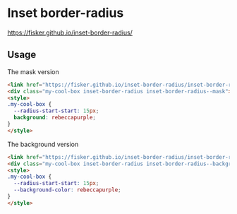 # Inset border-radius

<https://fisker.github.io/inset-border-radius/>

## Usage

The mask version

```html
<link href="https://fisker.github.io/inset-border-radius/inset-border-radius.css" rel="stylesheet">
<div class="my-cool-box inset-border-radius inset-border-radius--mask"></div>
<style>
.my-cool-box {
  --radius-start-start: 15px;
  background: rebeccapurple;
}
</style>
```

The background version

```html
<link href="https://fisker.github.io/inset-border-radius/inset-border-radius.css" rel="stylesheet">
<div class="my-cool-box inset-border-radius inset-border-radius--background"></div>
<style>
.my-cool-box {
  --radius-start-start: 15px;
  --background-color: rebeccapurple;
}
</style>
```
